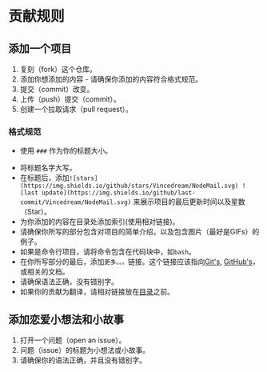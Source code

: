 # 贡献规则

## 添加一个项目
1. 复刻（fork）这个仓库。
2. 添加你想添加的内容 - 请确保你添加的内容符合格式规范。
3. 提交（commit）改变。
4. 上传（push）提交（commit）。
5. 创建一个拉取请求（pull request）。

### 格式规范
- 使用 `###` 作为你的标题大小。
<!-- - 使用 `###` 作为类别大小， `####` 作为子类大小。 -->
- 将标题名字大写。
- 在标题后，添加`![stars](https://img.shields.io/github/stars/Vincedream/NodeMail.svg) ![last update](https://img.shields.io/github/last-commit/Vincedream/NodeMail.svg)` 来展示项目的最后更新时间以及星数（Star）。
- 为你添加的内容在目录处添加索引(使用相对链接)。
- 请确保你所写的部分包含对项目的简单介绍，以及包含图片（最好是GIFs）的例子。
- 如果是命令行项目，请将命令包含在代码块中，如`bash`。
- 在你所写部分的最后，添加`更多。。。`链接。这个链接应该指向[Git's](http://git-scm.com/docs), [GitHub's](https://help.github.com)，或相关的文档。
- 请确保语法正确，没有错别字。
- 如果你的贡献为翻译，请相对链接放在[目录](readme-cn.md#目录)之前。

## 添加恋爱小想法和小故事
1. 打开一个问题（open an issue）。
2. 问题（issue）的标题为小想法或小故事。
3. 请确保你的语法正确，并且没有错别字。

